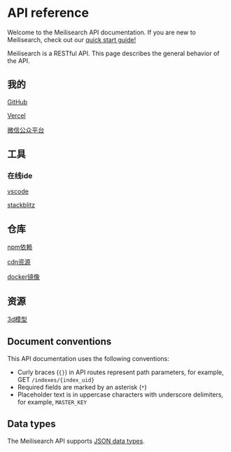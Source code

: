 # API reference

Welcome to the Meilisearch API documentation. If you are new to Meilisearch, check out our [quick start guide!](/learn/getting_started/quick_start.md)

Meilisearch is a RESTful API. This page describes the general behavior of the API.

## 我的

[GitHub](https://github.com/1323216010)

[Vercel](https://vercel.com/dashboard)

[微信公众平台](https://mp.weixin.qq.com/)

## 工具

### 在线ide

[vscode](https://vscode.dev/)

[stackblitz](https://stackblitz.com/)

## 仓库

[npm依赖](https://www.npmjs.com/)

[cdn资源](https://www.jsdelivr.com/)

[docker镜像](https://hub.docker.com/)

## 资源

[3d模型](https://sketchfab.com/)

## Document conventions

This API documentation uses the following conventions:

- Curly braces (`{}`) in API routes represent path parameters, for example, GET `/indexes/{index_uid}`
- Required fields are marked by an asterisk (`*`)
- Placeholder text is in uppercase characters with underscore delimiters, for example, `MASTER_KEY`

## Data types

The Meilisearch API supports [JSON data types](https://www.w3schools.com/js/js_json_datatypes.asp).
